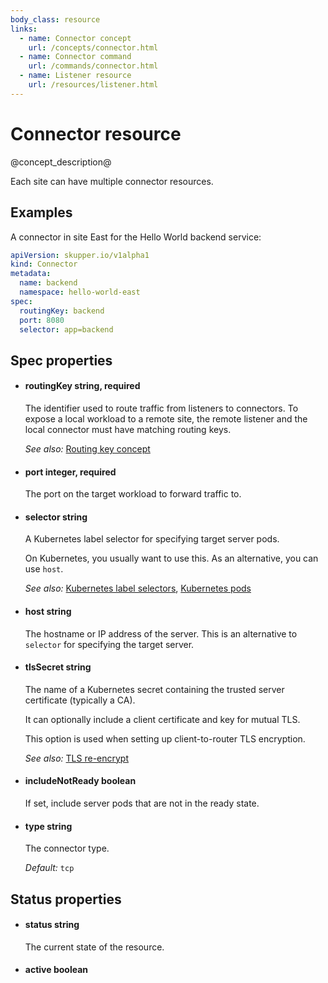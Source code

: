 ```yaml
---
body_class: resource
links:
  - name: Connector concept
    url: /concepts/connector.html
  - name: Connector command
    url: /commands/connector.html
  - name: Listener resource
    url: /resources/listener.html
---
```


# Connector resource

<section>

@concept_description@

Each site can have multiple connector resources.

</section>

<section>

## Examples

A connector in site East for the Hello World backend service:

~~~ yaml
apiVersion: skupper.io/v1alpha1
kind: Connector
metadata:
  name: backend
  namespace: hello-world-east
spec:
  routingKey: backend
  port: 8080
  selector: app=backend
~~~

</section>

<section>

## Spec properties

- <h4 id="routingkey">routingKey <span class="property-info">string, required</span></h4>

  The identifier used to route traffic from listeners to
  connectors.  To expose a local workload to a remote
  site, the remote listener and the local connector must
  have matching routing keys.

  _See also:_ [Routing key concept]({{site_prefix}}/concepts/routing-key.html)

- <h4 id="port">port <span class="property-info">integer, required</span></h4>

  The port on the target workload to forward traffic to.

- <h4 id="selector">selector <span class="property-info">string</span></h4>

  A Kubernetes label selector for specifying target server
  pods.
  
  On Kubernetes, you usually want to use this.  As an
  alternative, you can use `host`.

  _See also:_ [Kubernetes label selectors]({{site_prefix}}https://kubernetes.io/docs/concepts/overview/working-with-objects/labels/#label-selectors), [Kubernetes pods]({{site_prefix}}https://kubernetes.io/docs/concepts/workloads/pods/)

- <h4 id="host">host <span class="property-info">string</span></h4>

  The hostname or IP address of the server.  This is an
  alternative to `selector` for specifying the target
  server.

- <h4 id="tlssecret">tlsSecret <span class="property-info">string</span></h4>

  The name of a Kubernetes secret containing the trusted
  server certificate (typically a CA).
  
  It can optionally include a client certificate and key for
  mutual TLS.
  
  This option is used when setting up client-to-router TLS
  encryption.

  _See also:_ [TLS re-encrypt]({{site_prefix}})

- <h4 id="includenotready">includeNotReady <span class="property-info">boolean</span></h4>

  If set, include server pods that are not in the ready
  state.

- <h4 id="type">type <span class="property-info">string</span></h4>

  The connector type.

  _Default:_ `tcp`

</section>

<section>

## Status properties

- <h4 id="status">status <span class="property-info">string</span></h4>

  The current state of the resource.

- <h4 id="active">active <span class="property-info">boolean</span></h4>

</section>
